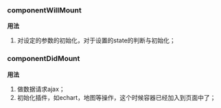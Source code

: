 

### componentWillMount

**用法**
1. 对设定的参数的初始化，对于设置的state的判断与初始化；


### componentDidMount

**用法**

1. 做数据请求ajax；
2. 初始化插件，如echart，地图等操作，这个时候容器已经加入到页面中了；